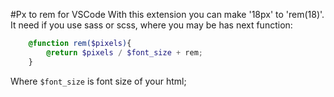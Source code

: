 #Px to rem for VSCode
With this extension you can make '18px' to 'rem(18)'.
It need if you use sass or scss, where you may be has next function:
``` SCSS
    @function rem($pixels){
        @return $pixels / $font_size + rem;
    }
```
Where `$font_size` is font size of your html;
